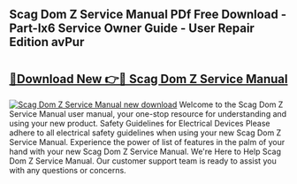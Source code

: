 ## Scag Dom Z Service Manual PDf Free Download - Part-lx6 Service Owner Guide - User Repair Edition avPur

# <h2><a href="http://bc15604.oget.top/?id=Scag+Dom+Z+Service+Manual">🔗Download New 👉🔴 Scag Dom Z Service Manual</a></h2>

[![Scag Dom Z Service Manual new download](https://i.imgur.com/5g1atiW.png)](http://bc15604.oget.top/?id=Scag+Dom+Z+Service+Manual)
Welcome to the Scag Dom Z Service Manual user manual, your one-stop resource for understanding and using your new product. Safety Guidelines for Electrical Devices Please adhere to all electrical safety guidelines when using your new Scag Dom Z Service Manual. Experience the power of list of features in the palm of your hand with your new Scag Dom Z Service Manual. We're Here to Help Scag Dom Z Service Manual. Our customer support team is ready to assist you with any questions or concerns.
